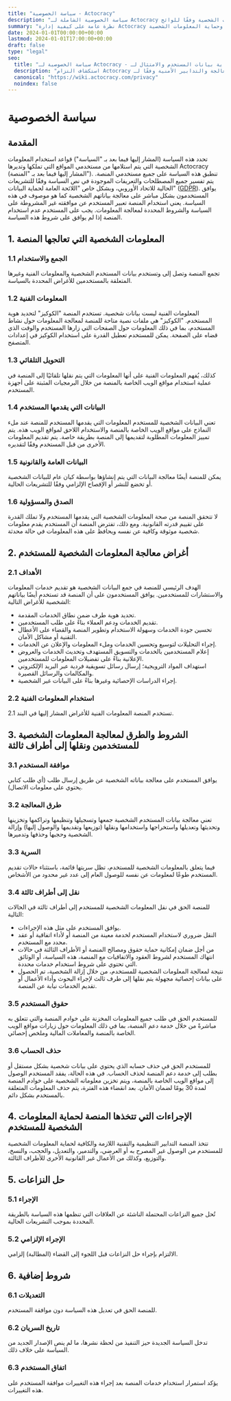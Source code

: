 ```yaml
---
title: "سياسة الخصوصية - Actocracy"
description: "سياسة الخصوصية الشاملة لـ Actocracy التي تفصل التعامل مع البيانات الشخصية وفقًا للوائح GDPR الأوروبية."
summary: "نظرة عامة على كيفية إدارة Actocracy لبيانات المستخدمين، بما في ذلك جمع ومعالجة وحماية المعلومات الشخصية."
date: 2024-01-01T00:00:00+00:00
lastmod: 2024-01-01T17:00:00+00:00
draft: false
type: "legal"
seo:
  title: "سياسة الخصوصية لـ Actocracy - حماية بيانات المستخدم والامتثال لـ GDPR"
  description: "استكشاف التزام Actocracy بخصوصية المستخدم، بما في ذلك جمع البيانات والمعالجة والتدابير الأمنية وفقًا لـ GDPR."
  canonical: "https://wiki.actocracy.com/privacy"
  noindex: false
---
```


# سياسة الخصوصية

## المقدمة

تحدد هذه السياسة (المشار إليها فيما بعد بـ "السياسة") قواعد استخدام المعلومات الشخصية التي يتم استلامها من مستخدمي المواقع التي تملكها وتديرها Actocracy (المشار إليها فيما بعد بـ "المنصة"). تنطبق هذه السياسة على جميع مستخدمي المنصة. يتم تفسير جميع المصطلحات والتعريفات الموجودة في نص السياسة وفقًا للتشريعات الحالية للاتحاد الأوروبي، وبشكل خاص "اللائحة العامة لحماية البيانات" ([GDPR](https://eur-lex.europa.eu/legal-content/EN/TXT/?uri=celex%3A32016R0679)). يوافق المستخدمون بشكل مباشر على معالجة بياناتهم الشخصية كما هو موصوف في هذه السياسة. يعني استخدام المنصة تعبير المستخدم عن موافقته غير المشروطة على السياسة والشروط المحددة لمعالجة المعلومات. يجب على المستخدم عدم استخدام المنصة إذا لم يوافق على شروط هذه السياسة.

## 1. المعلومات الشخصية التي تعالجها المنصة

### 1.1 الجمع والاستخدام
تجمع المنصة وتصل إلى وتستخدم بيانات المستخدم الشخصية والمعلومات الفنية وغيرها المتعلقة بالمستخدمين للأغراض المحددة بالسياسة.

### 1.2 المعلومات الفنية
المعلومات الفنية ليست بيانات شخصية. تستخدم المنصة "الكوكيز" لتحديد هوية المستخدم. "الكوكيز" هي ملفات نصية متاحة للمنصة لمعالجة المعلومات حول نشاط المستخدم، بما في ذلك المعلومات حول الصفحات التي زارها المستخدم والوقت الذي قضاه على الصفحة. يمكن للمستخدم تعطيل القدرة على استخدام الكوكيز في إعدادات المتصفح.

### 1.3 التحويل التلقائي
كذلك، يُفهم المعلومات الفنية على أنها المعلومات التي يتم نقلها تلقائيًا إلى المنصة في عملية استخدام مواقع الويب الخاصة بالمنصة من خلال البرمجيات المثبتة على أجهزة المستخدم.

### 1.4 البيانات التي يقدمها المستخدم
تعني البيانات الشخصية للمستخدم المعلومات التي يقدمها المستخدم للمنصة عند ملء النماذج على مواقع الويب الخاصة بالمنصة والاستخدام اللاحق لمواقع الويب هذه. يتم تمييز المعلومات المطلوبة لتقديمها إلى المنصة بطريقة خاصة. يتم تقديم المعلومات الأخرى من قبل المستخدم وفقًا لتقديره.

### 1.5 البيانات العامة والقانونية
يمكن للمنصة أيضًا معالجة البيانات التي يتم إنشاؤها بواسطة كيان عام للبيانات الشخصية أو تخضع للنشر أو الإفصاح الإلزامي وفقًا للتشريعات الحالية.

### 1.6 الصدق والمسؤولية
لا تتحقق المنصة من صحة المعلومات الشخصية التي يقدمها المستخدم ولا تملك القدرة على تقييم قدرته القانونية. ومع ذلك، تفترض المنصة أن المستخدم يقدم معلومات شخصية موثوقة وكافية عن نفسه ويحافظ على هذه المعلومات في حالة محدثة.

## 2. أغراض معالجة المعلومات الشخصية للمستخدم

### 2.1 الأهداف
الهدف الرئيسي للمنصة في جمع البيانات الشخصية هو تقديم خدمات المعلومات والاستشارات للمستخدمين. يوافق المستخدمون على أن المنصة قد تستخدم أيضًا بياناتهم الشخصية للأغراض التالية:

- تحديد هوية طرف ضمن نطاق الخدمات المقدمة.
- تقديم الخدمات ودعم العملاء بناءً على طلب المستخدمين.
- تحسين جودة الخدمات وسهولة الاستخدام وتطوير المنصة والقضاء على الأعطال التقنية أو مشاكل الأمان.
- إجراء التحليلات لتوسيع وتحسين الخدمات وملء المعلومات والإعلان عن الخدمات.
- إعلام المستخدمين بالخدمات والتسويق المستهدف وتحديث الخدمات والعروض الإعلانية بناءً على تفضيلات المعلومات للمستخدمين.
- استهداف المواد الترويجية؛ إرسال رسائل تسويقية فردية عبر البريد الإلكتروني والمكالمات والرسائل القصيرة.
- إجراء الدراسات الإحصائية وغيرها بناءً على البيانات غير الشخصية.

### 2.2 استخدام المعلومات الفنية
تستخدم المنصة المعلومات الفنية للأغراض المشار إليها في البند 2.1.

## 3. الشروط والطرق لمعالجة المعلومات الشخصية للمستخدمين ونقلها إلى أطراف ثالثة

### 3.1 موافقة المستخدم
يوافق المستخدم على معالجة بياناته الشخصية عن طريق إرسال طلب (أي طلب كتابي يحتوي على معلومات الاتصال).

### 3.2 طرق المعالجة
تعني معالجة بيانات المستخدم الشخصية جمعها وتسجيلها وتنظيمها وتراكمها وتخزينها وتحديثها وتعديلها واستخراجها واستخدامها ونقلها (توزيعها وتقديمها والوصول إليها) وإزالة الشخصية وحجبها وحذفها وتدميرها.

### 3.3 السرية
فيما يتعلق بالمعلومات الشخصية للمستخدم، تظل سريتها قائمة، باستثناء حالات تقديم المستخدم طوعًا لمعلومات عن نفسه للوصول العام إلى عدد غير محدود من الأشخاص.

### 3.4 نقل إلى أطراف ثالثة
للمنصة الحق في نقل المعلومات الشخصية للمستخدم إلى أطراف ثالثة في الحالات التالية:

- يوافق المستخدم على مثل هذه الإجراءات.
- النقل ضروري لاستخدام المستخدم لخدمة معينة من المنصة أو لأداء اتفاقية أو عقد محدد مع المستخدم.
- من أجل ضمان إمكانية حماية حقوق ومصالح المنصة أو الأطراف الثالثة في حالات انتهاك المستخدم لشروط العقود والاتفاقيات مع المنصة، هذه السياسة، أو الوثائق التي تحتوي على شروط استخدام خدمات محددة.
- نتيجة لمعالجة المعلومات الشخصية للمستخدم، من خلال إزالة الشخصية، تم الحصول على بيانات إحصائية مجهولة يتم نقلها إلى طرف ثالث لإجراء البحوث وأداء الأعمال أو تقديم الخدمات نيابة عن المنصة.

### 3.5 حقوق المستخدم
للمستخدم الحق في طلب جميع المعلومات المخزنة على خوادم المنصة والتي تتعلق به مباشرةً من خلال خدمة دعم المنصة، بما في ذلك المعلومات حول زيارات مواقع الويب الخاصة بالمنصة والمعاملات المالية وملخص إحصائي.

### 3.6 حذف الحساب
للمستخدم الحق في حذف حسابه الذي يحتوي على بيانات شخصية بشكل مستقل أو بطلب إلى خدمة دعم المنصة لحذف الحساب. في هذه الحالة، يفقد المستخدم الوصول إلى مواقع الويب الخاصة بالمنصة، ويتم تخزين معلوماته الشخصية على خوادم المنصة لمدة 30 يومًا لضمان الأمان. بعد انقضاء هذه الفترة، يتم حذف المعلومات المتعلقة بالمستخدم بشكل دائم.

## 4. الإجراءات التي تتخذها المنصة لحماية المعلومات الشخصية للمستخدم

تتخذ المنصة التدابير التنظيمية والتقنية اللازمة والكافية لحماية المعلومات الشخصية للمستخدم من الوصول غير المصرح به أو العرضي، والتدمير، والتعديل، والحجب، والنسخ، والتوزيع، وكذلك من الأعمال غير القانونية الأخرى للأطراف الثالثة.

## 5. حل النزاعات

### 5.1 الإجراء
تُحل جميع النزاعات المحتملة الناشئة عن العلاقات التي تنظمها هذه السياسة بالطريقة المحددة بموجب التشريعات الحالية.

### 5.2 الإجراء الإلزامي
الالتزام بإجراء حل النزاعات قبل اللجوء إلى القضاء (المطالبة) إلزامي.

## 6. شروط إضافية

### 6.1 التعديلات
للمنصة الحق في تعديل هذه السياسة دون موافقة المستخدم.

### 6.2 تاريخ السريان
تدخل السياسة الجديدة حيز التنفيذ من لحظة نشرها، ما لم ينص الإصدار الجديد من السياسة على خلاف ذلك.

### 6.3 اتفاق المستخدم
يؤكد استمرار استخدام خدمات المنصة بعد إجراء هذه التغييرات موافقة المستخدم على هذه التغييرات.
